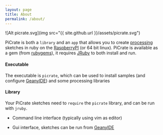 ```yaml
---
layout: page
title: About
permalink: /about/
---
```


![Alt picrate.svg](img src="{{ site.github.url }}/assets/picrate.svg")

PiCrate is both a `library` and an `app` that allows you to create [processing][processing] sketches in ruby on the [RaspberryPI][PI] (or 64 bit linux). PiCrate is available as a gem (from [rubygems][rubygems]), it requires [JRuby][jruby] to both install and run.


#### Executable ####

The executable is `picrate`, which can be used to install samples (and configure [GeanyIDE][geany]) and some processing libraries

#### Library ###

Your PiCrate sketches need to `require` the `picrate` library, and can be run with `jruby`.

* Command line interface (typically using vim as editor)

* Gui interface, sketches can be run from [GeanyIDE][geany]




[rubygems]:https://rubygems.org/
[jruby]:https://www.jruby.org/
[PI]:https://www.raspberrypi.org/
[processing]:https://www.processing.org/
[geany]:https://www.geany.org/
